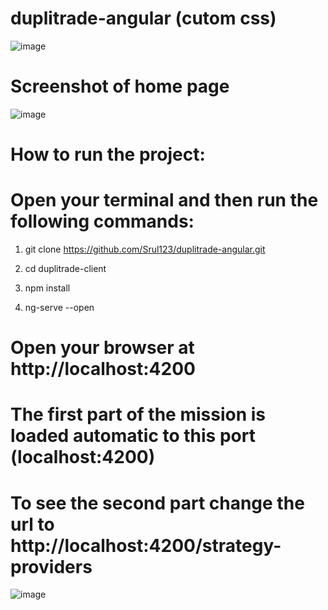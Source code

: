 # duplitrade-angular (cutom css)

![image](https://user-images.githubusercontent.com/31043411/201534834-c913710e-6bcb-4044-bdd1-97a51db1e309.png)

# Screenshot of home page
![image](https://user-images.githubusercontent.com/31043411/201534877-64adcfde-0552-4279-9761-c40a3fd1efea.png)

# How to run the project:
# Open your terminal and then run the following commands:


1. git clone https://github.com/Srul123/duplitrade-angular.git

2. cd duplitrade-client

3. npm install

4. ng-serve --open 


# Open your browser at http://localhost:4200


# The first part of the mission is loaded automatic to this port (localhost:4200)

# To see the second part change the url to http://localhost:4200/strategy-providers

![image](https://user-images.githubusercontent.com/31043411/201535058-6efadcd9-419c-4580-812c-868c19d2c8d0.png)




